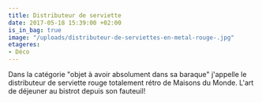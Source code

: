 ```yaml
---
title: Distributeur de serviette
date: 2017-05-18 15:39:00 +02:00
is_in_bag: true
image: "/uploads/distributeur-de-serviettes-en-metal-rouge-.jpg"
etageres:
- Déco
---
```


Dans la catégorie "objet à avoir absolument dans sa baraque" j'appelle le distributeur de serviette rouge totalement rétro de Maisons du Monde. L'art de déjeuner au bistrot depuis son fauteuil! 